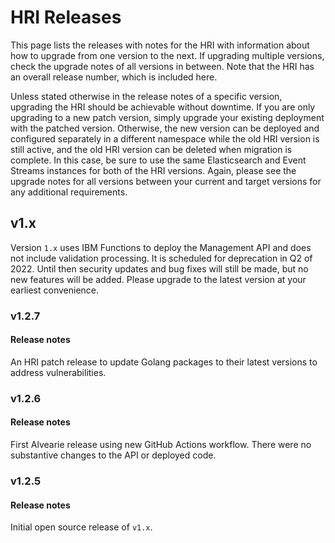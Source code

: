 # HRI Releases

This page lists the releases with notes for the HRI with information about how to upgrade from one version to the next. If upgrading multiple versions, check the upgrade notes of all versions in between. Note that the HRI has an overall release number, which is included here.

Unless stated otherwise in the release notes of a specific version, upgrading the HRI should be achievable without downtime. If you are only upgrading to a new patch version, simply upgrade your existing deployment with the patched version. Otherwise, the new version can be deployed and configured separately in a different namespace while the old HRI version is still active, and the old HRI version can be deleted when migration is complete. In this case, be sure to use the same Elasticsearch and Event Streams instances for both of the HRI versions. Again, please see the upgrade notes for all versions between your current and target versions for any additional requirements.

## v1.x
Version `1.x` uses IBM Functions to deploy the Management API and does not include validation processing. It is scheduled for deprecation in Q2 of 2022. Until then security updates and bug fixes will still be made, but no new features will be added. Please upgrade to the latest version at your earliest convenience.

### v1.2.7

#### Release notes
An HRI patch release to update Golang packages to their latest versions to address vulnerabilities.

### v1.2.6

#### Release notes
First Alvearie release using new GitHub Actions workflow. There were no substantive changes to the API or deployed code.

### v1.2.5

#### Release notes
Initial open source release of `v1.x`.
